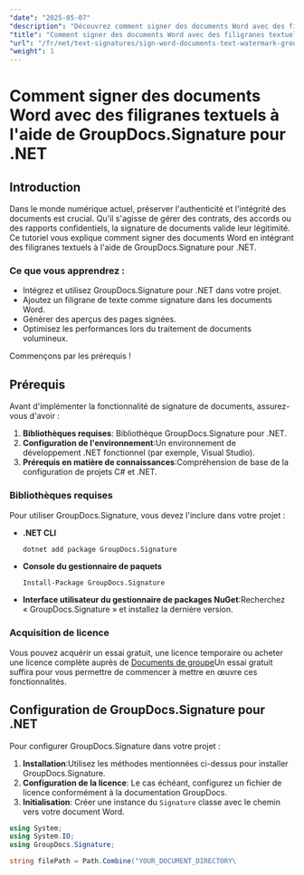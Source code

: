 ```yaml
---
"date": "2025-05-07"
"description": "Découvrez comment signer des documents Word avec des filigranes de texte à l’aide de GroupDocs.Signature pour .NET, garantissant ainsi l’intégrité et l’authenticité des documents."
"title": "Comment signer des documents Word avec des filigranes textuels à l'aide de GroupDocs.Signature pour .NET"
"url": "/fr/net/text-signatures/sign-word-documents-text-watermark-groupdocs-dotnet/"
"weight": 1
---
```


# Comment signer des documents Word avec des filigranes textuels à l'aide de GroupDocs.Signature pour .NET

## Introduction
Dans le monde numérique actuel, préserver l'authenticité et l'intégrité des documents est crucial. Qu'il s'agisse de gérer des contrats, des accords ou des rapports confidentiels, la signature de documents valide leur légitimité. Ce tutoriel vous explique comment signer des documents Word en intégrant des filigranes textuels à l'aide de GroupDocs.Signature pour .NET.

### Ce que vous apprendrez :
- Intégrez et utilisez GroupDocs.Signature pour .NET dans votre projet.
- Ajoutez un filigrane de texte comme signature dans les documents Word.
- Générer des aperçus des pages signées.
- Optimisez les performances lors du traitement de documents volumineux.

Commençons par les prérequis !

## Prérequis
Avant d'implémenter la fonctionnalité de signature de documents, assurez-vous d'avoir :
1. **Bibliothèques requises**: Bibliothèque GroupDocs.Signature pour .NET.
2. **Configuration de l'environnement**:Un environnement de développement .NET fonctionnel (par exemple, Visual Studio).
3. **Prérequis en matière de connaissances**:Compréhension de base de la configuration de projets C# et .NET.

### Bibliothèques requises
Pour utiliser GroupDocs.Signature, vous devez l'inclure dans votre projet :
- **.NET CLI**
  ```bash
  dotnet add package GroupDocs.Signature
  ```
- **Console du gestionnaire de paquets**
  ```
  Install-Package GroupDocs.Signature
  ```

- **Interface utilisateur du gestionnaire de packages NuGet**:Recherchez « GroupDocs.Signature » et installez la dernière version.

### Acquisition de licence
Vous pouvez acquérir un essai gratuit, une licence temporaire ou acheter une licence complète auprès de [Documents de groupe](https://purchase.groupdocs.com/buy)Un essai gratuit suffira pour vous permettre de commencer à mettre en œuvre ces fonctionnalités.

## Configuration de GroupDocs.Signature pour .NET
Pour configurer GroupDocs.Signature dans votre projet :
1. **Installation**:Utilisez les méthodes mentionnées ci-dessus pour installer GroupDocs.Signature.
2. **Configuration de la licence**: Le cas échéant, configurez un fichier de licence conformément à la documentation GroupDocs.
3. **Initialisation**: Créer une instance du `Signature` classe avec le chemin vers votre document Word.

```csharp
using System;
using System.IO;
using GroupDocs.Signature;

string filePath = Path.Combine("YOUR_DOCUMENT_DIRECTORY\